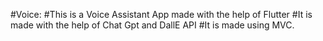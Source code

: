 #Voice:
#This is a Voice Assistant App made with the help of Flutter
#It is made with the help of Chat Gpt and DallE API
#It is made using MVC.
